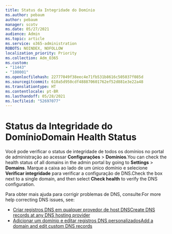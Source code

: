 ```yaml
---
title: Status da Integridade do Domínio
ms.author: pebaum
author: pebaum
manager: scotv
ms.date: 05/27/2021
audience: Admin
ms.topic: article
ms.service: o365-administration
ROBOTS: NOINDEX, NOFOLLOW
localization_priority: Priority
ms.collection: Adm_O365
ms.custom:
- "11443"
- "100001"
ms.openlocfilehash: 22777049f38eec4e71fb531b8616c505037f085d
ms.sourcegitcommit: 610a5d950cdf488870601762ef52d881e3e22a48
ms.translationtype: HT
ms.contentlocale: pt-BR
ms.lasthandoff: 05/28/2021
ms.locfileid: "52697077"
---
```

# <a name="domain-health-status"></a><span data-ttu-id="10c85-102">Status da Integridade do Domínio</span><span class="sxs-lookup"><span data-stu-id="10c85-102">Domain Health Status</span></span>

<span data-ttu-id="10c85-103">Você pode verificar o status de integridade de todos os domínios no portal de administração ao acessar **Configurações** > **Domínios**.</span><span class="sxs-lookup"><span data-stu-id="10c85-103">You can check the health status of all domains in the admin portal by going to **Settings** > **Domains**.</span></span>
<span data-ttu-id="10c85-104">Marque a caixa ao lado de um único domínio e selecione **Verificar integridade** para verificar a configuração de DNS.</span><span class="sxs-lookup"><span data-stu-id="10c85-104">Check the box next to a single domain, and then select **Check health** to verify the DNS configuration.</span></span>

<span data-ttu-id="10c85-105">Para obter mais ajuda para corrigir problemas de DNS, consulte:</span><span class="sxs-lookup"><span data-stu-id="10c85-105">For more help correcting DNS issues, see:</span></span>

- [<span data-ttu-id="10c85-106">Criar registros DNS em qualquer provedor de host DNS</span><span class="sxs-lookup"><span data-stu-id="10c85-106">Create DNS records at any DNS hosting provider</span></span>](/microsoft-365/admin/get-help-with-domains/create-dns-records-at-any-dns-hosting-provider)
- [<span data-ttu-id="10c85-107">Adicionar um domínio e editar registros DNS personalizados</span><span class="sxs-lookup"><span data-stu-id="10c85-107">Add a domain and edit custom DNS records</span></span>](/microsoft-365/admin/setup/add-domain)